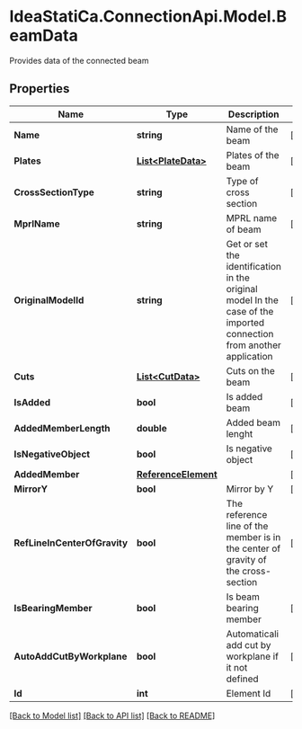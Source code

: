 # IdeaStatiCa.ConnectionApi.Model.BeamData
Provides data of the connected beam

## Properties

Name | Type | Description | Notes
------------ | ------------- | ------------- | -------------
**Name** | **string** | Name of the beam | [optional] 
**Plates** | [**List&lt;PlateData&gt;**](PlateData.md) | Plates of the beam | [optional] 
**CrossSectionType** | **string** | Type of cross section | [optional] 
**MprlName** | **string** | MPRL name of beam | [optional] 
**OriginalModelId** | **string** | Get or set the identification in the original model  In the case of the imported connection from another application | [optional] 
**Cuts** | [**List&lt;CutData&gt;**](CutData.md) | Cuts on the beam | [optional] 
**IsAdded** | **bool** | Is added beam | [optional] 
**AddedMemberLength** | **double** | Added beam lenght | [optional] 
**IsNegativeObject** | **bool** | Is negative object | [optional] 
**AddedMember** | [**ReferenceElement**](ReferenceElement.md) |  | [optional] 
**MirrorY** | **bool** | Mirror by Y | [optional] 
**RefLineInCenterOfGravity** | **bool** | The reference line of the member is in the center of gravity of the cross-section | [optional] 
**IsBearingMember** | **bool** | Is beam bearing member | [optional] 
**AutoAddCutByWorkplane** | **bool** | Automaticali add cut by workplane if it not defined | [optional] 
**Id** | **int** | Element Id | [optional] 

[[Back to Model list]](../README.md#documentation-for-models) [[Back to API list]](../README.md#documentation-for-api-endpoints) [[Back to README]](../README.md)

